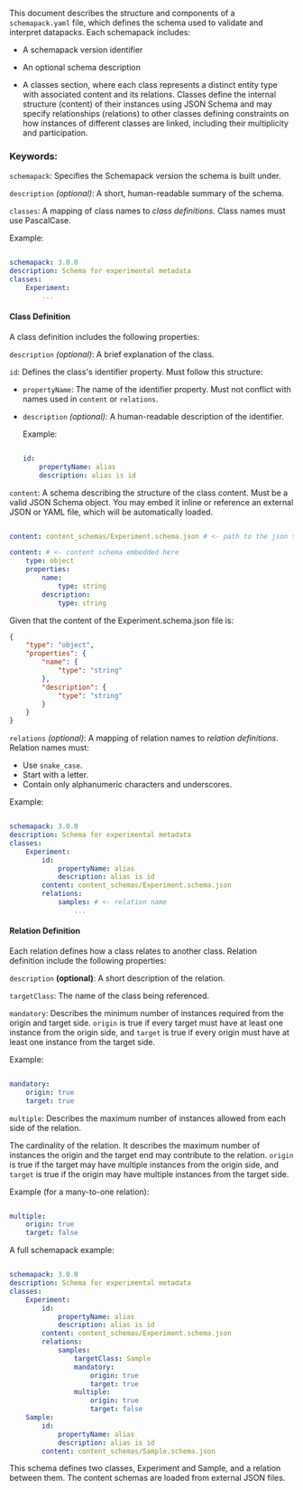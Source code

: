This document describes the structure and components of a `schemapack.yaml` file, which defines the schema used to validate and interpret datapacks. Each schemapack includes:

* A schemapack version identifier

* An optional schema description

* A classes section, where each class represents a distinct entity type with associated content and its relations. Classes define the internal structure (content) of their instances using JSON Schema and may specify relationships (relations) to other classes defining constraints on how instances of different classes are linked, including their multiplicity and participation.

### Keywords:

`schemapack`: Specifies the Schemapack version the schema is built under.

`description` *(optional)*: A short, human-readable summary of the schema.

`classes`: A mapping of class names to *class definitions*. Class names must use PascalCase.

Example:
```yaml

schemapack: 3.0.0
description: Schema for experimental metadata
classes:
    Experiment:
        ...
```

#### Class Definition

A class definition includes the following properties:

`description` *(optional)*: A brief explanation of the class.

`id`: Defines the class's identifier property. Must follow this structure:

* `propertyName`: The name of the identifier property. Must not conflict with names used in `content` or `relations`.

* `description` *(optional)*: A human-readable description of the identifier.

    Example:
    ```yaml

    id:
        propertyName: alias
        description: alias is id
    ```

`content`: A schema describing the structure of the class content. Must be a valid JSON Schema object. You may embed it inline or reference an external JSON or YAML file, which will be automatically loaded.

```yaml

content: content_schemas/Experiment.schema.json # <- path to the json schema
```

``` yaml
content: # <- content schema embedded here
    type: object
    properties:
        name:
            type: string
        description:
            type: string
```


Given that the content of the Experiment.schema.json file is:
```json
{
    "type": "object",
    "properties": {
        "name": {
            "type": "string"
        },
        "description": {
            "type": "string"
        }
    }
}
```

`relations` *(optional)*: A mapping of relation names to *relation definitions*. Relation names must:
  * Use `snake_case`.
  * Start with a letter.
  * Contain only alphanumeric characters and underscores.

Example:

```yaml

schemapack: 3.0.0
description: Schema for experimental metadata
classes:
    Experiment:
        id:
            propertyName: alias
            description: alias is id
        content: content_schemas/Experiment.schema.json
        relations:
            samples: # <- relation name
                ...
```


#### Relation Definition

Each relation defines how a class relates to another class. Relation definition include the following properties:

`description` **(optional)**: A short description of the relation.

`targetClass`: The name of the class being referenced.

`mandatory`: Describes the minimum number of instances required from the origin and target side. `origin` is true if every target must have at least one instance from the origin side, and `target` is true if every origin must have at least one instance from the target side.

Example:
```yaml

mandatory:
    origin: true
    target: true
```

`multiple`: Describes the maximum number of instances allowed from each side of the relation.

The cardinality of the relation. It describes the maximum number of instances the origin and the target end may contribute to the relation. `origin` is true if the target may have multiple instances from the origin side, and `target` is true if the origin may have multiple instances from the target side.

Example (for a many-to-one relation):
```yaml

multiple:
    origin: true
    target: false
```


A full schemapack example:

```yaml

schemapack: 3.0.0
description: Schema for experimental metadata
classes:
    Experiment:
        id:
            propertyName: alias
            description: alias is id
        content: content_schemas/Experiment.schema.json
        relations:
            samples:
                targetClass: Sample
                mandatory:
                    origin: true
                    target: true
                multiple:
                    origin: true
                    target: false
    Sample:
        id:
            propertyName: alias
            description: alias is id
        content: content_schemas/Sample.schema.json
```
This schema defines two classes, Experiment and Sample, and a relation between them. The content schemas are loaded from external JSON files.
